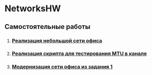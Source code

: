 # NetworksHW

## Самостоятельные работы

1. ### [Реализация небольшой сети офиса](hw1/)
2. ### [Реализация скрипта для тестирования MTU в канале](hw2/)
3. ### [Модернизация сети офиса из задания 1](hw3/)
